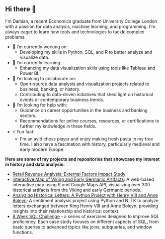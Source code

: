 ## Hi there 👋

I'm Damian, a recent Economics graduate from University College London with a passion for data analysis, machine learning, and programming. I'm always eager to learn new tools and technologies to tackle complex problems. 

- 🔭 I’m currently working on:
  - Developing my skills in Python, SQL, and R to better analyze and visualize data.
- 🌱 I’m currently learning:
  -  Enhancing my data visualization skills using tools like Tableau and Power BI.
- 👯 I’m looking to collaborate on:
  - Open-source data analysis and visualization projects related to business, banking, or history.
  - Contributing to data-driven initiatives that shed light on historical events or contemporary business trends.
- 🤔 I’m looking for help with:
  - Guidance on career opportunities in the business and banking sectors.
  - Recommendations for online courses, resources, or certifications to further my knowledge in these fields.
- ⚡ Fun fact:
  - I'm an avid chess player and enjoy making fresh pasta in my free time. I also have a fascination with history, particularly medieval and early modern Europe.

**Here are some of my projects and repositories that showcase my interest in history and data analysis:**
- [Retail Revenue Analysis: External Factors Impact Study](https://github.com/DamianWong01/Retail-Sales-Analysis)
- [Interactive Map of Viking and Early Germanic Artifacts](https://github.com/DamianWong01/Artifact-Cluster-Map): A web-based interactive map using R and Google Maps API, visualizing over 300 historical artifacts from the Viking and early Germanic periods.
- [Analyzing Historical Letters: A Python Project with Henry VIII and Anne Boleyn](https://github.com/DamianWong01/sentiment-analysis-henry-viii-letters): A sentiment analysis project using Python and NLTK to analyze letters exchanged between King Henry VIII and Anne Boleyn, providing insights into their relationship and historical context.
- [8 Week SQL Challenge](https://github.com/DamianWong01/8-Week-SQL-Challenge/) - a series of exercises designed to improve SQL proficiency. Each case study focuses on different aspects of SQL, from basic queries to advanced topics like joins, subqueries, and window functions.

